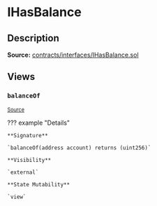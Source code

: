 # IHasBalance

## Description

**Source:** [contracts/interfaces/IHasBalance.sol](https://github.com/Synthetixio/synthetix/tree/v2.30.2-ovm/contracts/interfaces/IHasBalance.sol)

## Views

### `balanceOf`

<sub>[Source](https://github.com/Synthetixio/synthetix/tree/v2.30.2-ovm/contracts/interfaces/IHasBalance.sol#L6)</sub>

??? example "Details"

    **Signature**

    `balanceOf(address account) returns (uint256)`

    **Visibility**

    `external`

    **State Mutability**

    `view`
